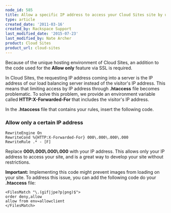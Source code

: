 ```yaml
---
node_id: 585
title: Allow a specific IP address to access your Cloud Sites site by using SSL
type: article
created_date: '2011-03-16'
created_by: Rackspace Support
last_modified_date: '2015-07-23'
last_modified_by: Nate Archer
product: Cloud Sites
product_url: cloud-sites
---
```


Because of the unique hosting environment of Cloud Sites, an addition to
the code used for the **Allow only** feature via SSL is required.

In Cloud Sites, the requesting IP address coming into a server is the IP
address of our load balancing server instead of the visitor's IP
address. This means that limiting access by IP address through
**.htaccess** file becomes problematic. To solve this problem, we
provide an environment variable called **HTTP:X-Forwarded-For** that
includes the visitor's IP address.

In the **.htaccess** file that contains your rules, insert the following
code.

### Allow only a certain IP address

    RewriteEngine On
    RewriteCond %{HTTP:X-Forwarded-For} 000\.000\.000\.000
    RewriteRule .* - [F]

Replace **000\\.000\\.000\\.000** with your IP address. This allows only
your IP address to access your site, and is a great way to develop your
site without restrictions.

**Important:** Implementing this code might prevent images from loading
on your site. To address this issue, you can add the following code do
your **.htaccess** file:

    <FilesMatch "\.(gif|jpe?p|png)$">
    order deny,allow
    allow from env=allowclient
    </FilesMatch>
